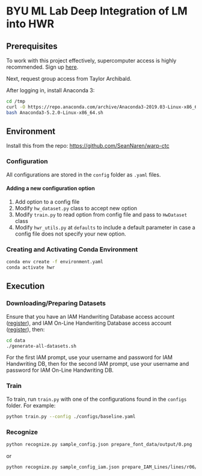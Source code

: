 # BYU ML Lab Deep Integration of LM into HWR

## Prerequisites

To work with this project effectively, supercomputer access is highly
recommended.  Sign up [here](https://rc.byu.edu/account/create/).

Next, request group access from Taylor Archibald.

After logging in, install Anaconda 3:

``` sh
cd /tmp
curl -O https://repo.anaconda.com/archive/Anaconda3-2019.03-Linux-x86_64.sh
bash Anaconda3-5.2.0-Linux-x86_64.sh
```

## Environment

Install this from the repo:
https://github.com/SeanNaren/warp-ctc

### Configuration

All configurations are stored in the `config` folder as `.yaml` files.

#### Adding a new configuration option

1. Add option to a config file
2. Modify `hw_dataset.py` class to accept new option
3. Modify `train.py` to read option from config file and pass to `HwDataset` class
4. Modify `hwr_utils.py` at `defaults` to include a default parameter in case a config file does not specify your new option.

### Creating and Activating Conda Environment

``` sh
conda env create -f environment.yaml
conda activate hwr
```

## Execution

### Downloading/Preparing Datasets

Ensure that you have an IAM Handwriting Database access account ([register](http://www.fki.inf.unibe.ch/DBs/iamDB/iLogin/index.php)), and IAM On-Line Handwriting Database access account ([register](http://www.fki.inf.unibe.ch/DBs/iamOnDB/iLogin/index.php)), then:

``` bash
cd data
./generate-all-datasets.sh
```

For the first IAM prompt, use your username and password for IAM Handwriting DB, then for the second IAM prompt, use your username and password for IAM On-Line Handwriting DB.

### Train

To train, run `train.py` with one of the configurations found in the `configs` folder.  For example:

``` sh
python train.py --config ./configs/baseline.yaml
```

### Recognize

``` sh
python recognize.py sample_config.json prepare_font_data/output/0.png
```
or 

``` sh
python recognize.py sample_config_iam.json prepare_IAM_Lines/lines/r06/r06-000/r06-000-00.png
```
